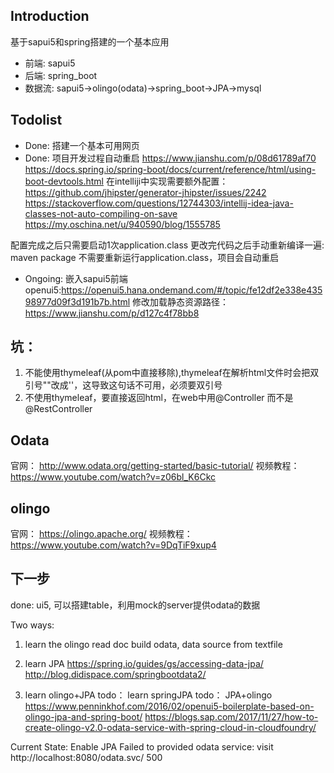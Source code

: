 ## Introduction
基于sapui5和spring搭建的一个基本应用
* 前端: sapui5
* 后端: spring_boot
* 数据流: sapui5->olingo(odata)->spring_boot->JPA->mysql

## Todolist
* Done: 搭建一个基本可用网页
* Done: 项目开发过程自动重启
https://www.jianshu.com/p/08d61789af70
https://docs.spring.io/spring-boot/docs/current/reference/html/using-boot-devtools.html
在intelliji中实现需要额外配置：
https://github.com/jhipster/generator-jhipster/issues/2242
https://stackoverflow.com/questions/12744303/intellij-idea-java-classes-not-auto-compiling-on-save
https://my.oschina.net/u/940590/blog/1555785

配置完成之后只需要启动1次application.class
更改完代码之后手动重新编译一遍: maven package
不需要重新运行application.class，项目会自动重启

* Ongoing: 嵌入sapui5前端
openui5:https://openui5.hana.ondemand.com/#/topic/fe12df2e338e43598977d09f3d191b7b.html
修改加载静态资源路径：https://www.jianshu.com/p/d127c4f78bb8


## 坑：
1. 不能使用thymeleaf(从pom中直接移除),thymeleaf在解析html文件时会把双引号""改成''，这导致这句话不可用，必须要双引号
2. 不使用thymeleaf，要直接返回html，在web中用@Controller 而不是 @RestController

## Odata
官网： http://www.odata.org/getting-started/basic-tutorial/
视频教程：https://www.youtube.com/watch?v=z06bl_K6Ckc

## olingo
官网： https://olingo.apache.org/
视频教程： https://www.youtube.com/watch?v=9DqTiF9xup4


## 下一步
done: ui5, 可以搭建table，利用mock的server提供odata的数据

Two ways:
1. learn the olingo read doc
build odata, data source from textfile

2. learn JPA
https://spring.io/guides/gs/accessing-data-jpa/
http://blog.didispace.com/springbootdata2/

3. learn olingo+JPA
todo： learn springJPA
todo： JPA+olingo
https://www.penninkhof.com/2016/02/openui5-boilerplate-based-on-olingo-jpa-and-spring-boot/
https://blogs.sap.com/2017/11/27/how-to-create-olingo-v2.0-odata-service-with-spring-cloud-in-cloudfoundry/


Current State:
Enable JPA
Failed to provided odata service:
visit http://localhost:8080/odata.svc/
500

